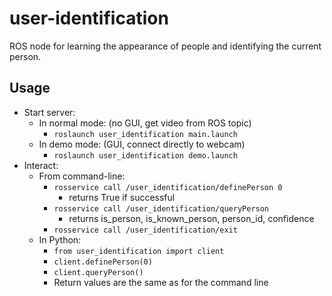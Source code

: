 user-identification
====================

ROS node for learning the appearance of people and identifying the current person.

Usage
------

- Start server:
    - In normal mode: (no GUI, get video from ROS topic)
        - `roslaunch user_identification main.launch`
    - In demo mode: (GUI, connect directly to webcam)
        - `roslaunch user_identification demo.launch`
- Interact:
    - From command-line:
        - `rosservice call /user_identification/definePerson 0`
            - returns True if successful
        - `rosservice call /user_identification/queryPerson`
            - returns is_person, is_known_person, person_id, confidence
        - `rosservice call /user_identification/exit`
    - In Python:
        - `from user_identification import client`
        - `client.definePerson(0)`
        - `client.queryPerson()`
        - Return values are the same as for the command line
